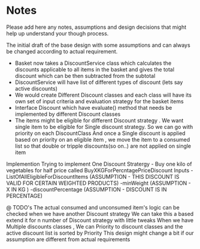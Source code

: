 # Notes

Please add here any notes, assumptions and design decisions that might help up understand your though process.

The initial draft of the base design with some assumptions and can always be changed according to actual requirement.
- Basket now takes a DiscountService class which calculates the discounts applicable to all items in the basket and gives the total discount which can be then subtracted from the subtotal
- DiscountService will have list of different types of discount (lets say active discounts)
- We would create Different Discount classes and each class will have its own set of input criteria and evaluation strategy for the basket items
- Interface Discount which have evaluate() method that needs be implemented by different Discount classes
- The items might be eligible for different Discount strategy . We want single item to be eligible for Single discount strategy. So we can go with priority on each DiscountClass
  And once a Single discount is applied based on priority on an eligible item , we move the item to a consumed list so that double or tripple discounts(so on..) are not applied on single item

Implemention
Trying to implement One Discount Stratergy - Buy one kilo of vegetables for half price
called BuyXKGForPercntagePriceDiscount
Inputs -ListOfAllEligibleForDiscountItems (ASSUMPTION - THIS DISCOUNT IS VALID FOR CERTAIN WEIGHTED PRODUCTS)
       -minWeight (ASSUMPTION - X IN KG )
       -discountPercentage (ASSUMPTION -  DISCOUNT IS IN PERCENTAGE)

@ TODO's
The actual consumed and unconsumed item's logic can be checked when we have another Discount strategy
We can take this a based extend it for n number of Discount strategy with little tweaks
When we have Multiple discounts classes , We can Priority to discount classes and the active discount list is sorted by Priority
This design might change a bit if our assumption are different from actual requirements